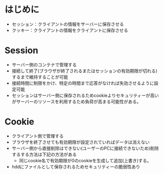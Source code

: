 # はじめに
- セッション：クライアントの情報をサーバーに保存させる
- クッキー：クライアントの情報をクライアントに保存させる

# Session
- サーバー側のコンテナで管理する
- 接続して終了(ブラウザが終了されるまたはセッションの有効期限が切れる)するまで維持することが可能
- 接続時間に制限をかけ、特定の時間まで応答がなければ失効させるように設定可能
- セッションはサーバー側に保存されるためcookieよりセキュリティーが高いがサーバーのリソースを利用するため負荷が高まる可能性がある。

# Cookie
- クライアント側で管理する
- ブラウザを終了させても有効期限が設定されていればデータは消えない
- サーバー側から直接削除はできない(ユーザーのPCに接続できないため)削除するする方法は下記の方法がある
    - 同じcookie名で有効期限が0のcookieを生成して追加(上書き)する。
- hddにファイルとして保存されるためセキュリティーの脆弱性あり
